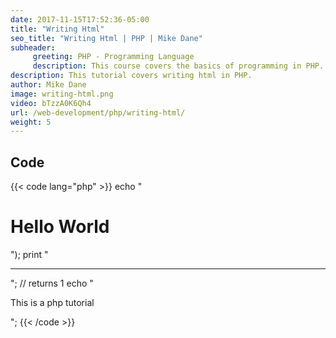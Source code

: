```yaml
---
date: 2017-11-15T17:52:36-05:00
title: "Writing Html"
seo_title: "Writing Html | PHP | Mike Dane"
subheader:
     greeting: PHP - Programming Language
     description: This course covers the basics of programming in PHP. Work your way through the videos and we'll teach you everything you need to know to start your programming journey!
description: This tutorial covers writing html in PHP.
author: Mike Dane
image: writing-html.png
video: bTzzA0K6Qh4
url: /web-development/php/writing-html/
weight: 5
---
```


## Code

{{< code lang="php" >}}
echo "<h1>Hello World</h1>");
print "<hr/>";                           // returns 1
echo  "<p>This is a php tutorial</p>";
{{< /code >}}
